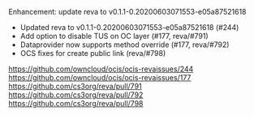 Enhancement: update reva to v0.1.1-0.20200603071553-e05a87521618

-   Updated reva to v0.1.1-0.20200603071553-e05a87521618 (#244)
-   Add option to disable TUS on OC layer (#177, reva/#791)
-   Dataprovider now supports method override (#177, reva/#792)
-   OCS fixes for create public link (reva/#798)

<https://github.com/owncloud/ocis/ocis-revaissues/244>
<https://github.com/owncloud/ocis/ocis-revaissues/177>
<https://github.com/cs3org/reva/pull/791>
<https://github.com/cs3org/reva/pull/792>
<https://github.com/cs3org/reva/pull/798>
